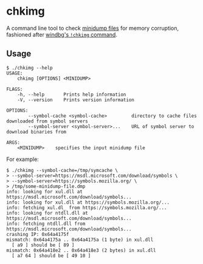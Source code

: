 # chkimg

A command line tool to check [minidump
files](https://docs.microsoft.com/en-us/windows/desktop/Debug/minidump-files)
for memory corruption, fashioned after
[windbg's `!chkimg` command](https://docs.microsoft.com/en-us/windows-hardware/drivers/debugger/-chkimg).

## Usage

```
$ ./chkimg --help
USAGE:
    chkimg [OPTIONS] <MINIDUMP>

FLAGS:
    -h, --help       Prints help information
    -V, --version    Prints version information

OPTIONS:
        --symbol-cache <symbol-cache>         directory to cache files downloaded from symbol servers
        --symbol-server <symbol-server>...    URL of symbol server to download binaries from

ARGS:
    <MINIDUMP>    specifies the input minidump file
```

For example:

```
$ ./chkimg --symbol-cache=/tmp/symcache \
> --symbol-server=https://msdl.microsoft.com/download/symbols \
> --symbol-server=https://symbols.mozilla.org/ \
> /tmp/some-minidump-file.dmp
info: looking for xul.dll at https://msdl.microsoft.com/download/symbols...
info: looking for xul.dll at https://symbols.mozilla.org/...
info: fetching xul.dl_ from https://symbols.mozilla.org/...
info: looking for ntdll.dll at https://msdl.microsoft.com/download/symbols...
info: fetching ntdll.dll from https://msdl.microsoft.com/download/symbols...
crashing IP: 0x64a4175f
mismatch: 0x64a4175a .. 0x64a4175a (1 byte) in xul.dll
  [ a9 ] should be [ 89 ]
mismatch: 0x64a418e2 .. 0x64a418e3 (2 bytes) in xul.dll
  [ a7 64 ] should be [ 49 10 ]
```
